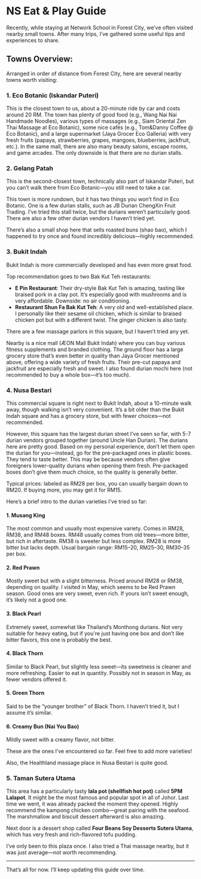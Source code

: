 # NS Eat & Play Guide

Recently, while staying at Network School in Forest City, we’ve often visited nearby small towns. After many trips, I’ve gathered some useful tips and experiences to share.

## Towns Overview:

Arranged in order of distance from Forest City, here are several nearby towns worth visiting:

### 1. Eco Botanic (Iskandar Puteri)

This is the closest town to us, about a 20-minute ride by car and costs around 20 RM. The town has plenty of good food (e.g., Wang Nai Nai Handmade Noodles), various types of massages (e.g., Siam Oriental Zen Thai Massage at Eco Botanic), some nice cafés (e.g., Tom&Danny Coffee @ Eco Botanic), and a large supermarket (Jaya Grocer Eco Galleria) with very fresh fruits (papaya, strawberries, grapes, mangoes, blueberries, jackfruit, etc.). In the same mall, there are also many beauty salons, escape rooms, and game arcades. The only downside is that there are no durian stalls.

### 2. Gelang Patah

This is the second-closest town, technically also part of Iskandar Puteri, but you can’t walk there from Eco Botanic—you still need to take a car.

This town is more rundown, but it has two things you won’t find in Eco Botanic. One is a few durian stalls, such as JB Durian ChengXin Fruit Trading. I’ve tried this stall twice, but the durians weren’t particularly good. There are also a few other durian vendors I haven’t tried yet.

There’s also a small shop here that sells roasted buns (shao bao), which I happened to try once and found incredibly delicious—highly recommended.

### 3. Bukit Indah

Bukit Indah is more commercially developed and has even more great food.

Top recommendation goes to two Bak Kut Teh restaurants:

- **E Pin Restaurant**: Their dry-style Bak Kut Teh is amazing, tasting like braised pork in a clay pot. It’s especially good with mushrooms and is very affordable. Downside: no air conditioning.
- **Restaurant Shun Fa Bak Kut Teh**: A very old and well-established place. I personally like their sesame oil chicken, which is similar to braised chicken pot but with a different twist. The ginger chicken is also tasty.

There are a few massage parlors in this square, but I haven’t tried any yet.

Nearby is a nice mall (ÆON Mall Bukit Indah) where you can buy various fitness supplements and branded clothing. The ground floor has a large grocery store that’s even better in quality than Jaya Grocer mentioned above, offering a wide variety of fresh fruits. Their pre-cut papaya and jackfruit are especially fresh and sweet. I also found durian mochi here (not recommended to buy a whole box—it’s too much).

### 4. Nusa Bestari

This commercial square is right next to Bukit Indah, about a 10-minute walk away, though walking isn’t very convenient. It’s a bit older than the Bukit Indah square and has a grocery store, but with fewer choices—not recommended.

However, this square has the largest durian street I’ve seen so far, with 5-7 durian vendors grouped together (around Uncle Han Durian). The durians here are pretty good. Based on my personal experience, don’t let them open the durian for you—instead, go for the pre-packaged ones in plastic boxes. They tend to taste better. This may be because vendors often give foreigners lower-quality durians when opening them fresh. Pre-packaged boxes don’t give them much choice, so the quality is generally better.

Typical prices: labeled as RM28 per box, you can usually bargain down to RM20. If buying more, you may get it for RM15.

Here’s a brief intro to the durian varieties I’ve tried so far:

#### 1. Musang King

The most common and usually most expensive variety. Comes in RM28, RM38, and RM48 boxes. RM48 usually comes from old trees—more bitter, but rich in aftertaste. RM38 is sweeter but less complex. RM28 is more bitter but lacks depth. Usual bargain range: RM15–20, RM25–30, RM30–35 per box.

#### 2. Red Prawn

Mostly sweet but with a slight bitterness. Priced around RM28 or RM38, depending on quality. I visited in May, which seems to be Red Prawn season. Good ones are very sweet, even rich. If yours isn’t sweet enough, it’s likely not a good one.

#### 3. Black Pearl

Extremely sweet, somewhat like Thailand’s Monthong durians. Not very suitable for heavy eating, but if you're just having one box and don’t like bitter flavors, this one is probably the best.

#### 4. Black Thorn

Similar to Black Pearl, but slightly less sweet—its sweetness is cleaner and more refreshing. Easier to eat in quantity. Possibly not in season in May, as fewer vendors offered it.

#### 5. Green Thorn

Said to be the “younger brother” of Black Thorn. I haven’t tried it, but I assume it’s similar.

#### 6. Creamy Bun (Nai You Bao)

Mildly sweet with a creamy flavor, not bitter.

These are the ones I’ve encountered so far. Feel free to add more varieties!

Also, the Healthland massage place in Nusa Bestari is quite good.

### 5. Taman Sutera Utama

This area has a particularly tasty **lala pot (shellfish hot pot)** called **5PM Lalapot**. It might be the most famous and popular spot in all of Johor. Last time we went, it was already packed the moment they opened. Highly recommend the kampong chicken combo—great pairing with the seafood. The marshmallow and biscuit dessert afterward is also amazing.

Next door is a dessert shop called **Four Beans Soy Desserts Sutera Utama**, which has very fresh and rich-flavored tofu pudding.

I’ve only been to this plaza once. I also tried a Thai massage nearby, but it was just average—not worth recommending.

---

That’s all for now. I’ll keep updating this guide over time.

